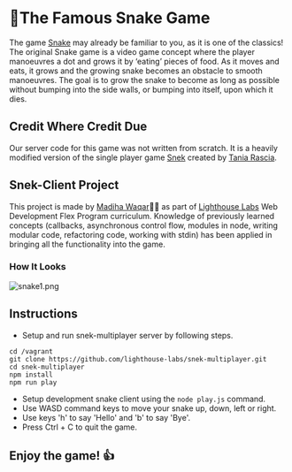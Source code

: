 # 🐍The Famous Snake Game
The game [Snake](https://en.wikipedia.org/wiki/Snake_(video_game_genre)) may already be familiar to you, as it is one of the classics! The original Snake game is a video game concept where the player manoeuvres a dot and grows it by ‘eating’ pieces of food. As it moves and eats, it grows and the growing snake becomes an obstacle to smooth manoeuvres. The goal is to grow the snake to become as long as possible without bumping into the side walls, or bumping into itself, upon which it dies.

## Credit Where Credit Due
Our server code for this game was not written from scratch. It is a heavily modified version of the single player game [Snek](https://github.com/taniarascia/snek) created by [Tania Rascia](https://github.com/taniarascia).

## Snek-Client Project
This project is made by [Madiha Waqar](https://www.linkedin.com/in/madiha-waqar-a8253827/?originalSubdomain=ca):raising_hand_woman: as part of [Lighthouse Labs](https://www.lighthouselabs.ca/) Web Development Flex Program curriculum. Knowledge of previously learned concepts (callbacks, asynchronous control flow, modules in node, writing modular code, refactoring code, working with stdin) has been applied in bringing all the functionality into the game.

### How It Looks
![snake1.png](https://github.com/madiha-waqar/snake-client/assets/90156331/3837a75e-7878-4254-8948-e34ed3d9da57)

## Instructions
* Setup and run snek-multiplayer server by following steps.
```
cd /vagrant
git clone https://github.com/lighthouse-labs/snek-multiplayer.git
cd snek-multiplayer
npm install
npm run play
```
* Setup development snake client using the ```node play.js``` command.
* Use WASD command keys to move your snake up, down, left or right.
* Use keys 'h' to say 'Hello' and 'b' to say 'Bye'.
* Press Ctrl + C to quit the game.


## Enjoy the game! :+1:

